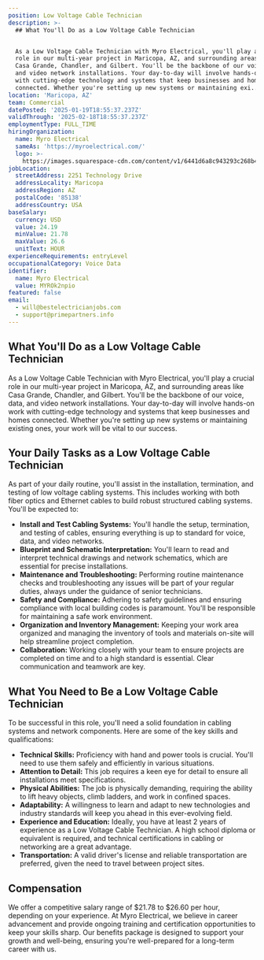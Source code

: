```yaml
---
position: Low Voltage Cable Technician
description: >-
  ## What You'll Do as a Low Voltage Cable Technician


  As a Low Voltage Cable Technician with Myro Electrical, you'll play a crucial
  role in our multi-year project in Maricopa, AZ, and surrounding areas like
  Casa Grande, Chandler, and Gilbert. You'll be the backbone of our voice, data,
  and video network installations. Your day-to-day will involve hands-on work
  with cutting-edge technology and systems that keep businesses and homes
  connected. Whether you're setting up new systems or maintaining exi...
location: 'Maricopa, AZ'
team: Commercial
datePosted: '2025-01-19T18:55:37.237Z'
validThrough: '2025-02-18T18:55:37.237Z'
employmentType: FULL_TIME
hiringOrganization:
  name: Myro Electrical
  sameAs: 'https://myroelectrical.com/'
  logo: >-
    https://images.squarespace-cdn.com/content/v1/6441d6a8c943293c268b4359/7b2478ca-3514-499f-80c1-3a92bb142f0c/curve__1_-removebg-preview.png?format=1500w
jobLocation:
  streetAddress: 2251 Technology Drive
  addressLocality: Maricopa
  addressRegion: AZ
  postalCode: '85138'
  addressCountry: USA
baseSalary:
  currency: USD
  value: 24.19
  minValue: 21.78
  maxValue: 26.6
  unitText: HOUR
experienceRequirements: entryLevel
occupationalCategory: Voice Data
identifier:
  name: Myro Electrical
  value: MYROk2npio
featured: false
email:
  - will@bestelectricianjobs.com
  - support@primepartners.info
---
```




## What You'll Do as a Low Voltage Cable Technician

As a Low Voltage Cable Technician with Myro Electrical, you'll play a crucial role in our multi-year project in Maricopa, AZ, and surrounding areas like Casa Grande, Chandler, and Gilbert. You'll be the backbone of our voice, data, and video network installations. Your day-to-day will involve hands-on work with cutting-edge technology and systems that keep businesses and homes connected. Whether you're setting up new systems or maintaining existing ones, your work will be vital to our success.

## Your Daily Tasks as a Low Voltage Cable Technician

As part of your daily routine, you'll assist in the installation, termination, and testing of low voltage cabling systems. This includes working with both fiber optics and Ethernet cables to build robust structured cabling systems. You'll be expected to:

- **Install and Test Cabling Systems:** You'll handle the setup, termination, and testing of cables, ensuring everything is up to standard for voice, data, and video networks.
- **Blueprint and Schematic Interpretation:** You'll learn to read and interpret technical drawings and network schematics, which are essential for precise installations.
- **Maintenance and Troubleshooting:** Performing routine maintenance checks and troubleshooting any issues will be part of your regular duties, always under the guidance of senior technicians.
- **Safety and Compliance:** Adhering to safety guidelines and ensuring compliance with local building codes is paramount. You'll be responsible for maintaining a safe work environment.
- **Organization and Inventory Management:** Keeping your work area organized and managing the inventory of tools and materials on-site will help streamline project completion.
- **Collaboration:** Working closely with your team to ensure projects are completed on time and to a high standard is essential. Clear communication and teamwork are key.

## What You Need to Be a Low Voltage Cable Technician

To be successful in this role, you'll need a solid foundation in cabling systems and network components. Here are some of the key skills and qualifications:

- **Technical Skills:** Proficiency with hand and power tools is crucial. You'll need to use them safely and efficiently in various situations.
- **Attention to Detail:** This job requires a keen eye for detail to ensure all installations meet specifications.
- **Physical Abilities:** The job is physically demanding, requiring the ability to lift heavy objects, climb ladders, and work in confined spaces.
- **Adaptability:** A willingness to learn and adapt to new technologies and industry standards will keep you ahead in this ever-evolving field.
- **Experience and Education:** Ideally, you have at least 2 years of experience as a Low Voltage Cable Technician. A high school diploma or equivalent is required, and technical certifications in cabling or networking are a great advantage.
- **Transportation:** A valid driver's license and reliable transportation are preferred, given the need to travel between project sites.

## Compensation

We offer a competitive salary range of $21.78 to $26.60 per hour, depending on your experience. At Myro Electrical, we believe in career advancement and provide ongoing training and certification opportunities to keep your skills sharp. Our benefits package is designed to support your growth and well-being, ensuring you're well-prepared for a long-term career with us.